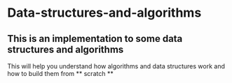 # Data-structures-and-algorithms
## This is an implementation to some data structures and algorithms 
This will help you understand how algorithms and data structures work and how to build them from ** scratch **
